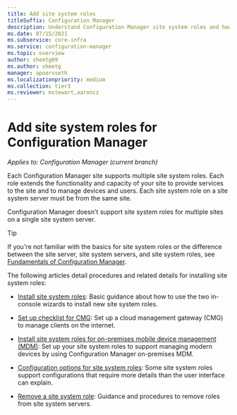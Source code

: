 ```yaml
---
title: Add site system roles
titleSuffix: Configuration Manager
description: Understand Configuration Manager site system roles and how to add them to extend the functionality and capacity of your site.
ms.date: 07/15/2021
ms.subservice: core-infra
ms.service: configuration-manager
ms.topic: overview
author: sheetg09
ms.author: sheetg
manager: apoorvseth
ms.localizationpriority: medium
ms.collection: tier3
ms.reviewer: mstewart,aaroncz 
---
```


# Add site system roles for Configuration Manager

*Applies to: Configuration Manager (current branch)*

Each Configuration Manager site supports multiple site system roles. Each role extends the functionality and capacity of your site to provide services to the site and to manage devices and users. Each site system role on a site system server must be from the same site.

Configuration Manager doesn't support site system roles for multiple sites on a single site system server.

> [!TIP]
> If you're not familiar with the basics for site system roles or the difference between the site server, site system servers, and site system roles, see [Fundamentals of Configuration Manager](../../../understand/fundamentals.md).

The following articles detail procedures and related details for installing site system roles:

- [Install site system roles](install-site-system-roles.md): Basic guidance about how to use the two in-console wizards to install new site system roles.

- [Set up checklist for CMG](../../../clients/manage/cmg/set-up-checklist.md): Set up a cloud management gateway (CMG) to manage clients on the internet.

- [Install site system roles for on-premises mobile device management (MDM)](../../../../mdm/get-started/install-site-system-roles-for-on-premises-mdm.md): Set up your site system roles to support managing modern devices by using Configuration Manager on-premises MDM.

- [Configuration options for site system roles](configuration-options-for-site-system-roles.md): Some site system roles support configurations that require more details than the user interface can explain.

- [Remove a site system role](../install/uninstall-sites-and-hierarchies.md#bkmk_role): Guidance and procedures to remove roles from site system servers.
